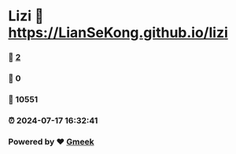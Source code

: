 # Lizi :link: https://LianSeKong.github.io/lizi 
### :page_facing_up: [2](https://LianSeKong.github.io/lizi/tag.html) 
### :speech_balloon: 0 
### :hibiscus: 10551 
### :alarm_clock: 2024-07-17 16:32:41 
### Powered by :heart: [Gmeek](https://github.com/Meekdai/Gmeek)
